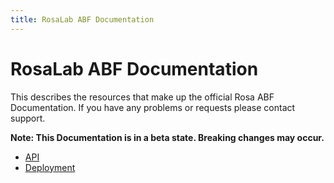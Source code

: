 ```yaml
---
title: RosaLab ABF Documentation
---
```


# RosaLab ABF Documentation

This describes the resources that make up the official Rosa ABF Documentation. If you have any problems or requests please contact support.

**Note: This Documentation is in a beta state. Breaking changes may occur.**

* <a href="/abf/api/">API</a>
* <a href="/abf/deployment/">Deployment</a>